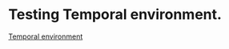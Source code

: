 # Testing Temporal environment.

[Temporal environment](https://louis-aime.github.io/Temporal-experiences/temporal_environment.html)